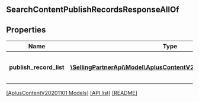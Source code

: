 ## SearchContentPublishRecordsResponseAllOf

## Properties

Name | Type | Description | Notes
------------ | ------------- | ------------- | -------------
**publish_record_list** | [**\SellingPartnerApi\Model\AplusContentV20201101\PublishRecord[]**](PublishRecord.md) | A list of A+ Content publishing records. |

[[AplusContentV20201101 Models]](../) [[API list]](../../Api) [[README]](../../../README.md)
